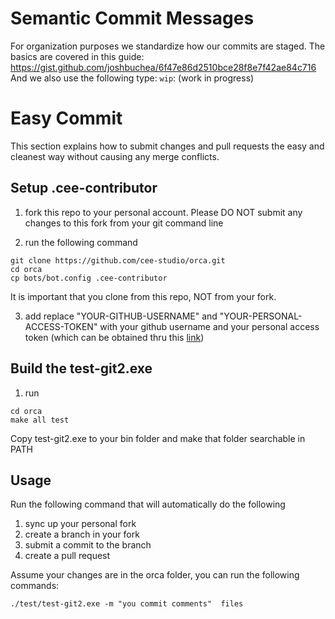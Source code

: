 # Semantic Commit Messages
For organization purposes we standardize how our commits are staged.
The basics are covered in this guide: https://gist.github.com/joshbuchea/6f47e86d2510bce28f8e7f42ae84c716
And we also use the following type:
`wip`: (work in progress)

# Easy Commit

This section explains how to submit changes and pull requests the easy
   and cleanest way without causing any merge conflicts.

## Setup  .cee-contributor
1. fork this repo to your personal account. Please DO NOT submit any changes to
this fork from your git command line

2. run the following command
```
git clone https://github.com/cee-studio/orca.git
cd orca
cp bots/bot.config .cee-contributor
```
It is important that you clone from this repo, NOT from your fork.


3. add replace "YOUR-GITHUB-USERNAME" and "YOUR-PERSONAL-ACCESS-TOKEN"
   with your github username and your personal access token (which can
   be obtained thru this
   [link](https://docs.github.com/en/github/authenticating-to-github/creating-a-personal-access-token))

## Build the test-git2.exe
1. run
```
cd orca
make all test
```
Copy test-git2.exe to your bin folder and make that folder searchable in PATH


## Usage
Run the following command that will automatically do the following
1. sync up your personal fork
2. create a branch in your fork
3. submit a commit to the branch
4. create a pull request

Assume your changes are in the orca folder, you can run the following commands:
```
./test/test-git2.exe -m "you commit comments"  files
```

